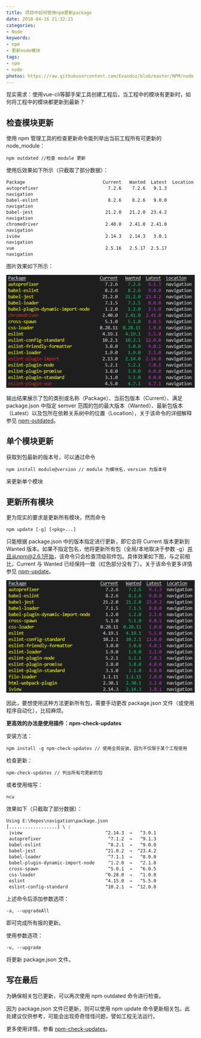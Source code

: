 ```yaml
---
title: 项目中如何使用npm更新package
date: 2018-04-16 21:32:21
categories:
- Node
keywords:
- npm
- 更新node模块
tags:
- npm
- node
photos: https://raw.githubusercontent.com/Evandoz/blob/master/NPM/node.jpg
---
```


现实需求：使用vue-cli等脚手架工具创建工程后，当工程中的模块有更新时，如何将工程中的模块都更新到最新？

## 检查模块更新

使用 npm 管理工具的检查更新命令能列举出当前工程所有可更新的 node_module：

```
npm outdated //检查 module 更新
```

使用后效果如下所示（只截取了部分数据）：

```
Package                             Current   Wanted  Latest  Location
autoprefixer                          7.2.6    7.2.6   9.1.3  navigation
babel-eslint                          8.2.6    8.2.6   9.0.0  navigation
babel-jest                           21.2.0   21.2.0  23.4.2  navigation
chromedriver                         2.40.0   2.41.0  2.41.0  navigation
iview                                2.14.3   2.14.3   3.0.1  navigation
vue                                  2.5.16   2.5.17  2.5.17  navigation
```

图片效果如下所示：

![](https://raw.githubusercontent.com/Evandoz/blob/master/NPM/npm-outdated.png)

输出结果展示了包的类别或名称（Package）、当前包版本（Current）、满足 package.json 中指定 semver 范围的包的最大版本（Wanted）、最新包版本（Latest）以及包所在依赖关系树中的位置（Location），关于该命令的详细解释参见 [npm-outdated](https://www.npmjs.com.cn/cli/outdated/)。

## 单个模块更新

获取到包最新的版本号，可以通过命令

```
npm install module@version // module 为模块名，version 为版本号
```

来更新单个模块

## 更新所有模块

更为现实的要求是更新所有模块，然而命令

```
npm update [-g] [<pkg>...]
```

只能根据 package.json 中的版本指定进行更新，即它会将 Current 版本更新到 Wanted 版本。如果不指定包名，他将更新所有包（全局/本地取决于参数 -g）并且从npm@2.6.1开始，该命令只会检查顶级软件包。具体效果如下图，与之前相比，Current 与 Wanted 已经保持一致（红色部分没有了）。关于该命令更多详情参见 [npm-update](https://www.npmjs.com.cn/cli/update/)。

![npm-update](https://raw.githubusercontent.com/Evandoz/blob/master/npm/npm-update.png)

因此，要想使用这种方法更新所有包，需要手动更改 package.json 文件（或使用程序自动化），比较麻烦。

**更高效的办法是使用插件：npm-check-updates**

安装方法：

```
npm install -g npm-check-updates // 使用全局安装，因为不仅限于某个工程使用
```

检查更新：

```
npm-check-updates // 列出所有可更新的包
```

或者使用缩写：

```
ncu
```

效果如下（只截取了部分数据）：

```
Using E:\Repos\navigation\package.json
[..................] \ :
 iview                               ^2.14.3  →   ^3.0.1
 autoprefixer                         ^7.1.2  →   ^9.1.3
 babel-eslint                         ^8.2.1  →   ^9.0.0
 babel-jest                          ^21.0.2  →  ^23.4.2
 babel-loader                         ^7.1.1  →   ^8.0.0
 babel-plugin-dynamic-import-node     ^1.2.0  →   ^2.1.0
 cross-spawn                          ^5.0.1  →   ^6.0.5
 css-loader                          ^0.28.0  →   ^1.0.0
 eslint                              ^4.15.0  →   ^5.5.0
 eslint-config-standard              ^10.2.1  →  ^12.0.0
```

上述命令后添加参数选项：

```
-a, --upgradeAll
```

即可完成所有报的更新。

使用参数选项：

```
-u, --upgrade
```

将更新 package.json 文件。

## 写在最后

为确保相关包已更新，可以再次使用 npm outdated 命令进行检查。

因为 package.json 文件已更新，则可以使用 npm update 命令更新相关包。此处建议仅供参考，可能会出现奇奇怪怪问题，譬如工程无法运行。

更多使用详情，参看 [npm-check-updates](https://www.npmjs.com/package/npm-check-updates)。
